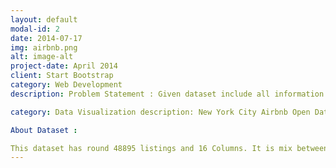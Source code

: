 ```yaml
---
layout: default
modal-id: 2
date: 2014-07-17
img: airbnb.png
alt: image-alt
project-date: April 2014
client: Start Bootstrap
category: Web Development
description: Problem Statement : Given dataset include all information about host, listed properties, geographical location, prices reviews and all other required metrics. Analyse the given dataset make different predictions and draw meaningful conclusion in order to grow the business. Also state what can we learn from different predictions

category: Data Visualization description: New York City Airbnb Open Data-set Since 2008, guests and hosts have used Airbnb to expand on traveling possibilities and present more unique, personalized way of experiencing the world. This dataset describes the listing activity and metrics in NYC, NY for 2019.

About Dataset :

This dataset has round 48895 listings and 16 Columns. It is mix between categorical and numeric values. Given dataset contains null values as blanks well which we have to consider while doing analysis. Last_review and reviews_per_month has more null values. There are 5 neighbourhood group in which all listings located. Nearly 80-85% of listings located in Manhattan and Brooklyn. In Manhattan booking price is bit higher as compared to other neighbourhood groups. There are 3 kind of room type (i.e Shared Room, Private Room, Entire home/Apt). Out of which Shared room are least preferred by the customer even after having less price for booking.
---
```

